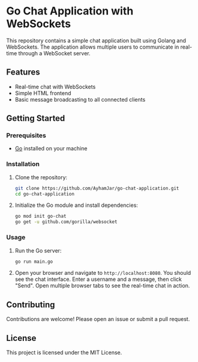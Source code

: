 # Go Chat Application with WebSockets

This repository contains a simple chat application built using Golang and WebSockets. The application allows multiple users to communicate in real-time through a WebSocket server.

## Features

- Real-time chat with WebSockets
- Simple HTML frontend
- Basic message broadcasting to all connected clients

## Getting Started

### Prerequisites

- [Go](https://golang.org/dl/) installed on your machine

### Installation

1. Clone the repository:

    ```sh
    git clone https://github.com/AyhamJar/go-chat-application.git
    cd go-chat-application
    ```

2. Initialize the Go module and install dependencies:

    ```sh
    go mod init go-chat
    go get -u github.com/gorilla/websocket
    ```

### Usage

1. Run the Go server:

    ```sh
    go run main.go
    ```

4. Open your browser and navigate to `http://localhost:8080`. You should see the chat interface. Enter a username and a message, then click "Send". Open multiple browser tabs to see the real-time chat in action.

## Contributing

Contributions are welcome! Please open an issue or submit a pull request.

## License

This project is licensed under the MIT License.
